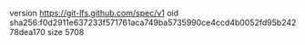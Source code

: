 version https://git-lfs.github.com/spec/v1
oid sha256:f0d2911e637233f571761aca749ba5735990ce4ccd4b0052fd95b24278dea170
size 5708
